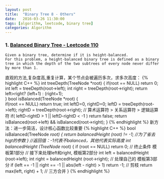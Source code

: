 ```yaml
---
layout: post
title:  "Binary Tree 8 - Others"
date:   2016-03-26 11:30:00
tags: [algorithm, leetcode, binary tree]
categories: Algorithm
---
```


### 1. [Balanced Binary Tree - Leetcode 110](https://leetcode.com/problems/balanced-binary-tree/)
```
Given a binary tree, determine if it is height-balanced.
For this problem, a height-balanced binary tree is defined as a binary tree in which the depth of the two subtrees of every node never differ by more than 1.
```

直观的方法,复杂度高,重复计算，某个节点会被遍历多次，求多次高度：
{% highlight C++ %}
int treeDepth(TreeNode *root) {
    if(root == NULL)
        return 0;
    int left = treeDepth(root->left);
    int right = treeDepth(root->right);
    return left>right? (left+1) : (right+1);    
}
bool isBalanced(TreeNode *root) {  
    if(root == NULL)
        return true;
    int leftD=0, rightD=0;
    leftD = treeDepth(root->left);
    rightD = treeDepth(root->right);
    // 算术运算符 > 关系运算符 > 逻辑运算符
    if( leftD-rightD > 1 || leftD-rightD < -1 )
        return false;
    return isBalanced(root->left) && isBalanced(root->right);
}
{% endhighlight %}
新方法：进一步简洁，设计核心函数比较重要
{% highlight C++ %}
bool isBalanced(TreeNode *root) {
    return balancedHeight (root) != -1;     //为了省去higt的参数
}
//返回值：-1代表不balanced，其他代表实际高度
int balancedHeight (TreeNode* root) {
    if (root == NULL) return 0;  // 终止条件 模板第1部分
    // 接下来处理left和right, 模板第2部分
    int left = balancedHeight (root->left);
    int right = balancedHeight (root->right);
    // 处理自己的 模板第3部分
    if (left == -1 || right == -1 || abs(left - right) > 1)
        return -1; // 剪枝
    return max(left, right) + 1; // 三方合并
}
{% endhighlight %}
